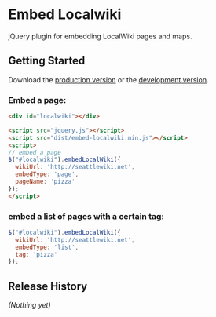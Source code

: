 # Embed Localwiki

jQuery plugin for embedding LocalWiki pages and maps.

## Getting Started
Download the [production version][min] or the [development version][max].

[min]: https://raw.github.com/sethvincent/jquery.embed-localwiki.js/master/dist/embed-localwiki.min.js
[max]: https://raw.github.com/sethvincent/jquery.embed-localwiki.js/master/dist/embed-localwiki.js

### Embed a page:
```html
<div id="localwiki"></div>

<script src="jquery.js"></script>
<script src="dist/embed-localwiki.min.js"></script>
<script>
// embed a page
$("#localwiki").embedLocalWiki({
  wikiUrl: 'http://seattlewiki.net',
  embedType: 'page',
  pageName: 'pizza'
});
</script>
```

### embed a list of pages with a certain tag:
```javascript
$("#localwiki").embedLocalWiki({
  wikiUrl: 'http://seattlewiki.net',
  embedType: 'list',
  tag: 'pizza'
});
```

## Release History
_(Nothing yet)_
